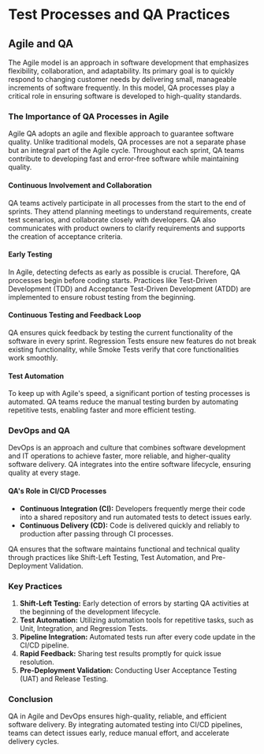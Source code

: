# Test Processes and QA Practices

## Agile and QA

The Agile model is an approach in software development that emphasizes flexibility, collaboration, and adaptability. Its primary goal is to quickly respond to changing customer needs by delivering small, manageable increments of software frequently. In this model, QA processes play a critical role in ensuring software is developed to high-quality standards.

### The Importance of QA Processes in Agile

Agile QA adopts an agile and flexible approach to guarantee software quality. Unlike traditional models, QA processes are not a separate phase but an integral part of the Agile cycle. Throughout each sprint, QA teams contribute to developing fast and error-free software while maintaining quality.

#### Continuous Involvement and Collaboration

QA teams actively participate in all processes from the start to the end of sprints. They attend planning meetings to understand requirements, create test scenarios, and collaborate closely with developers. QA also communicates with product owners to clarify requirements and supports the creation of acceptance criteria.

#### Early Testing

In Agile, detecting defects as early as possible is crucial. Therefore, QA processes begin before coding starts. Practices like Test-Driven Development (TDD) and Acceptance Test-Driven Development (ATDD) are implemented to ensure robust testing from the beginning.

#### Continuous Testing and Feedback Loop

QA ensures quick feedback by testing the current functionality of the software in every sprint. Regression Tests ensure new features do not break existing functionality, while Smoke Tests verify that core functionalities work smoothly.

#### Test Automation

To keep up with Agile's speed, a significant portion of testing processes is automated. QA teams reduce the manual testing burden by automating repetitive tests, enabling faster and more efficient testing.

### DevOps and QA

DevOps is an approach and culture that combines software development and IT operations to achieve faster, more reliable, and higher-quality software delivery. QA integrates into the entire software lifecycle, ensuring quality at every stage.

#### QA's Role in CI/CD Processes

- **Continuous Integration (CI):** Developers frequently merge their code into a shared repository and run automated tests to detect issues early.
- **Continuous Delivery (CD):** Code is delivered quickly and reliably to production after passing through CI processes.

QA ensures that the software maintains functional and technical quality through practices like Shift-Left Testing, Test Automation, and Pre-Deployment Validation.

### Key Practices

1. **Shift-Left Testing:** Early detection of errors by starting QA activities at the beginning of the development lifecycle.
2. **Test Automation:** Utilizing automation tools for repetitive tasks, such as Unit, Integration, and Regression Tests.
3. **Pipeline Integration:** Automated tests run after every code update in the CI/CD pipeline.
4. **Rapid Feedback:** Sharing test results promptly for quick issue resolution.
5. **Pre-Deployment Validation:** Conducting User Acceptance Testing (UAT) and Release Testing.

### Conclusion

QA in Agile and DevOps ensures high-quality, reliable, and efficient software delivery. By integrating automated testing into CI/CD pipelines, teams can detect issues early, reduce manual effort, and accelerate delivery cycles.
